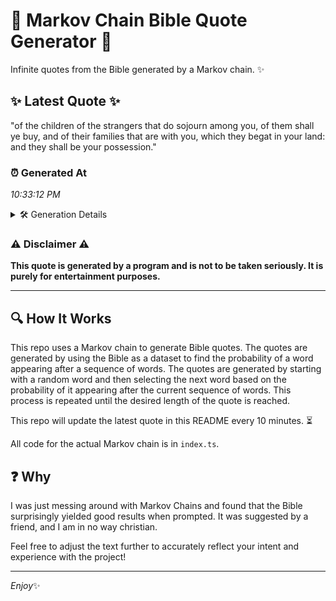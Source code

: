 # 📖 Markov Chain Bible Quote Generator 📖

Infinite quotes from the Bible generated by a Markov chain. ✨

## ✨ Latest Quote ✨
"of the children of the strangers that do sojourn among you, of them shall ye buy, and of their families that are with you, which they begat in your land: and they shall be your possession."

### ⏰ Generated At
*10:33:12 PM*

<details>
    <summary>🛠️ Generation Details</summary>
    <p>
        <strong>🌱 Seed:</strong> of<br>
        <strong>🔄 Iterations:</strong> 35<br>
        <strong>📜 Context History:</strong><br>[ of ]: the<br>[ of, the ]: children<br>[ of, the, children ]: of<br>[ of, the, children, of ]: the<br>[ of, the, children, of, the ]: strangers<br>[ of, the, children, of, the, strangers ]: that<br>[ the, children, of, the, strangers, that ]: do<br>[ children, of, the, strangers, that, do ]: sojourn<br>[ of, the, strangers, that, do, sojourn ]: among<br>[ the, strangers, that, do, sojourn, among ]: you,<br>[ strangers, that, do, sojourn, among, you, ]: of<br>[ that, do, sojourn, among, you,, of ]: them<br>[ do, sojourn, among, you,, of, them ]: shall<br>[ sojourn, among, you,, of, them, shall ]: ye<br>[ among, you,, of, them, shall, ye ]: buy,<br>[ you,, of, them, shall, ye, buy, ]: and<br>[ of, them, shall, ye, buy,, and ]: of<br>[ them, shall, ye, buy,, and, of ]: their<br>[ shall, ye, buy,, and, of, their ]: families<br>[ ye, buy,, and, of, their, families ]: that<br>[ buy,, and, of, their, families, that ]: are<br>[ and, of, their, families, that, are ]: with<br>[ of, their, families, that, are, with ]: you,<br>[ their, families, that, are, with, you, ]: which<br>[ families, that, are, with, you,, which ]: they<br>[ that, are, with, you,, which, they ]: begat<br>[ are, with, you,, which, they, begat ]: in<br>[ with, you,, which, they, begat, in ]: your<br>[ you,, which, they, begat, in, your ]: land:<br>[ which, they, begat, in, your, land: ]: and<br>[ they, begat, in, your, land:, and ]: they<br>[ begat, in, your, land:, and, they ]: shall<br>[ in, your, land:, and, they, shall ]: be<br>[ your, land:, and, they, shall, be ]: your<br>[ land:, and, they, shall, be, your ]: possession.<br>
    </p>
</details>

### ⚠️ Disclaimer ⚠️
**This quote is generated by a program and is not to be taken seriously. It is purely for entertainment purposes.**

---

## 🔍 How It Works

This repo uses a Markov chain to generate Bible quotes. The quotes are generated by using the Bible as a dataset to find the probability of a word appearing after a sequence of words. The quotes are generated by starting with a random word and then selecting the next word based on the probability of it appearing after the current sequence of words. This process is repeated until the desired length of the quote is reached.

This repo will update the latest quote in this README every 10 minutes. ⏳

All code for the actual Markov chain is in `index.ts`.

## ❓ Why

I was just messing around with Markov Chains and found that the Bible surprisingly yielded good results when prompted. 
It was suggested by a friend, and I am in no way christian.

Feel free to adjust the text further to accurately reflect your intent and experience with the project!

---

*Enjoy*✨
